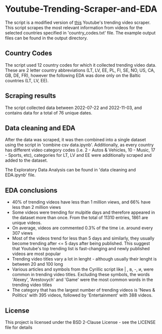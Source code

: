 # Youtube-Trending-Scraper-and-EDA

The script is a modified version of [this](https://github.com/mitchelljy/Trending-YouTube-Scraper) Youtube's trending video scraper. This script scrapes the most relevant information from videos for the selected countries specified in 'country_codes.txt' file. The example output files can be found in the output directory.

## Country Codes
The script used 12 country codes for which it collected trending video data. These are 2 letter country abbreviations (LT, LV, EE, PL, FI, SE, NO, US, CA, GB, DE, FR), however the following EDA was done only on the Baltic countries (LT, LV, EE). 

## Scraping results
The script collected data between 2022-07-22 and 2022-11-03, and contains data for a total of 76 unique dates. 

## Data cleaning and EDA
After the data was scraped, it was then combined into a single dataset using the script in 'combine csv data.ipynb'. Additionally, as every country has different video category codes (i.e. 2 - Autos & Vehicles, 10	- Music, 17 - Sports, etc), categories for LT, LV and EE were additionally scraped and added to the dataset. 

The Exploratory Data Analysis can be found in 'data cleaning and EDA.ipynb' file. 

## EDA conclusions
- 40% of trending videos have less than 1 million views, and 66% have less than 2 million views
- Some videos were trending for mulpitle days and therefore appeared in the dataset more than once. From the total of 11310 entries, 1861 are unique videos.
- On average, videos are commented 0.3% of the time i.e. around every 307 views
- Most of the videos trend for less than 5 days and similarly, they usually become trending after <= 5 days after being published. This suggest that Youtube's top trending list is fast-changing and newly published videos are most popular
- Trending video titles vary a lot in lenght - although usually their lenght is between 20 and 100 long
- Various articles and symbols from the Cyrillic script like | , в, -, и, were common in trending video titles. Excluding these symbols, the words 'Alexey', 'Arestovych' and 'Game' were the most common words in the trending video titles
- The category that has the largest number of trending videos is 'News & Politics' with 395 videos, followed by 'Entertainment' with 388 videos.

## License
This project is licensed under the BSD 2-Clause License - see the LICENSE file for details
